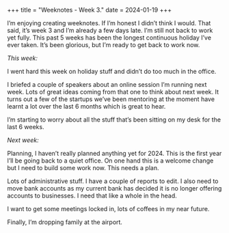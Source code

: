 +++
title = "Weeknotes - Week 3."
date = 2024-01-19
+++

I’m enjoying creating weeknotes. If I’m honest I didn’t think I would. That said, it’s week 3 and I’m already a few days late. I’m still not back to work yet fully. This past 5 weeks has been the longest continuous holiday I’ve ever taken. It’s been glorious, but I’m ready to get back to work now. 

*This week:*

I went hard this week on holiday stuff and didn’t do too much in the office. 

I briefed a couple of speakers about an online session I’m running next week. Lots of great ideas coming from that one to think about next week. It turns out a few of the startups we’ve been mentoring at the moment have learnt a lot over the last 6 months which is great to hear. 

I’m starting to worry about all the stuff that’s been sitting on my desk for the last 6 weeks. 

*Next week:*

Planning, I haven’t really planned anything yet for 2024. This is the first year I’ll be going back to a quiet office. On one hand this is a welcome change but I need to build some work now. This needs a plan. 

Lots of administrative stuff. I have a couple of reports to edit. I also need to move bank accounts as my current bank has decided it is no longer offering accounts to businesses. I need that like a whole in the head. 

I want to get some meetings locked in, lots of coffees in my near future. 

Finally, I’m dropping family at the airport. 
